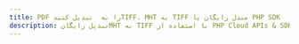 ---title: PDF را به  تبدیل کنیدTIFF، MHT به TIFF مبدل رایگان یا PHP SDKdescription: تبدیل رایگانMHT به TIFF با استفاده از PHP Cloud APIs & SDK همچنین اسناد PDF را در Cloud ایجاد، ویرایش و رندر کنید.---